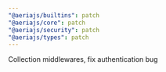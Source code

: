 ```yaml
---
"@aeriajs/builtins": patch
"@aeriajs/core": patch
"@aeriajs/security": patch
"@aeriajs/types": patch
---
```


Collection middlewares, fix authentication bug
